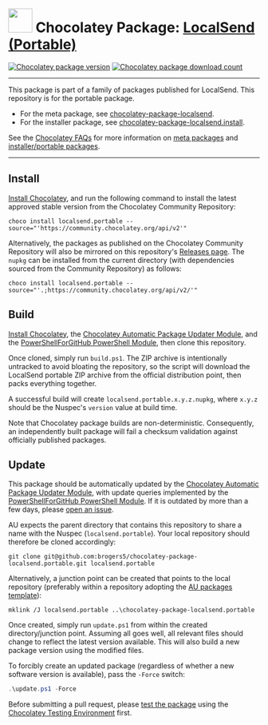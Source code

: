 ﻿# <img src="https://cdn.jsdelivr.net/gh/brogers5/chocolatey-package-localsend.portable@d0493af839be5c7d10d4df0a9fd807287f08e569/localsend.portable.png" width="48" height="48"/> Chocolatey Package: [LocalSend (Portable)](https://community.chocolatey.org/packages/localsend.portable)

[![Chocolatey package version](https://img.shields.io/chocolatey/v/localsend.portable.svg)](https://community.chocolatey.org/packages/localsend.portable)
[![Chocolatey package download count](https://img.shields.io/chocolatey/dt/localsend.portable.svg)](https://community.chocolatey.org/packages/localsend.portable)

---

This package is part of a family of packages published for LocalSend. This repository is for the portable package.

* For the meta package, see [chocolatey-package-localsend](https://github.com/brogers5/chocolatey-package-localsend).
* For the installer package, see [chocolatey-package-localsend.install](https://github.com/brogers5/chocolatey-package-localsend.install).

See the [Chocolatey FAQs](https://docs.chocolatey.org/en-us/faqs) for more information on [meta packages](https://docs.chocolatey.org/en-us/faqs#what-is-the-difference-between-packages-no-suffix-as-compared-to.install.portable) and [installer/portable packages](https://docs.chocolatey.org/en-us/faqs#what-distinction-does-chocolatey-make-between-an-installable-and-a-portable-application).

---

## Install

[Install Chocolatey](https://chocolatey.org/install), and run the following command to install the latest approved stable version from the Chocolatey Community Repository:

```shell
choco install localsend.portable --source="'https://community.chocolatey.org/api/v2'"
```

Alternatively, the packages as published on the Chocolatey Community Repository will also be mirrored on this repository's [Releases page](https://github.com/brogers5/chocolatey-package-localsend.portable/releases). The `nupkg` can be installed from the current directory (with dependencies sourced from the Community Repository) as follows:

```shell
choco install localsend.portable --source="'.;https://community.chocolatey.org/api/v2/'"
```

## Build

[Install Chocolatey](https://chocolatey.org/install), the [Chocolatey Automatic Package Updater Module](https://github.com/majkinetor/au), and the [PowerShellForGitHub PowerShell Module](https://github.com/microsoft/PowerShellForGitHub), then clone this repository.

Once cloned, simply run `build.ps1`. The ZIP archive is intentionally untracked to avoid bloating the repository, so the script will download the LocalSend portable ZIP archive from the official distribution point, then packs everything together.

A successful build will create `localsend.portable.x.y.z.nupkg`, where `x.y.z` should be the Nuspec's `version` value at build time.

Note that Chocolatey package builds are non-deterministic. Consequently, an independently built package will fail a checksum validation against officially published packages.

## Update

This package should be automatically updated by the [Chocolatey Automatic Package Updater Module](https://github.com/majkinetor/au), with update queries implemented by the [PowerShellForGitHub PowerShell Module](https://github.com/microsoft/PowerShellForGitHub). If it is outdated by more than a few days, please [open an issue](https://github.com/brogers5/chocolatey-package-localsend.portable/issues).

AU expects the parent directory that contains this repository to share a name with the Nuspec (`localsend.portable`). Your local repository should therefore be cloned accordingly:

```shell
git clone git@github.com:brogers5/chocolatey-package-localsend.portable.git localsend.portable
```

Alternatively, a junction point can be created that points to the local repository (preferably within a repository adopting the [AU packages template](https://github.com/majkinetor/au-packages-template)):

```shell
mklink /J localsend.portable ..\chocolatey-package-localsend.portable
```

Once created, simply run `update.ps1` from within the created directory/junction point. Assuming all goes well, all relevant files should change to reflect the latest version available. This will also build a new package version using the modified files.

To forcibly create an updated package (regardless of whether a new software version is available), pass the `-Force` switch:

```powershell
.\update.ps1 -Force
```

Before submitting a pull request, please [test the package](https://docs.chocolatey.org/en-us/community-repository/moderation/package-verifier#steps-for-each-package) using the [Chocolatey Testing Environment](https://github.com/chocolatey-community/chocolatey-test-environment) first.
